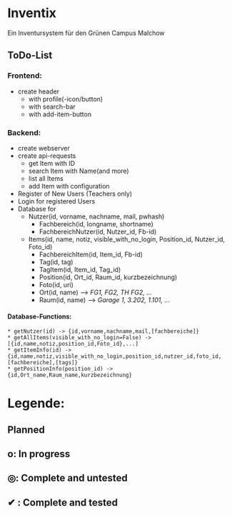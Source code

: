 # Inventix

Ein Inventursystem für den Grünen Campus Malchow


## ToDo-List ##
	
### Frontend: ###
* create header
	* with profile(-icon/button)
	* with search-bar
	* with add-item-button

### Backend: ###
* create webserver
* create api-requests
	* get Item with ID
	* search Item with Name(and more)
	* list all Items
	* add Item with configuration
* Register of New Users (Teachers only)
* Login for registered Users
* Database for
	* Nutzer(id, vorname, nachname, mail, pwhash)
		* Fachbereich(id, longname, shortname)
		* FachbereichNutzer(id, Nutzer_id, Fb-id)
	* Items(id, name, notiz, visible_with_no_login, Position_id, Nutzer_id, Foto_id)
		* FachbereichItem(id, Item_id, Fb-id)
		* Tag(id, tag)
		* TagItem(id, Item_id, Tag_id)
		* Position(id, Ort_id, Raum_id, kurzbezeichnung)
		* Foto(id, uri)
		* Ort(id, name) 	--> _FG1, FG2, TH FG2, ..._
		* Raum(id, name) 		--> _Garage 1, 3.202, 1.101, ..._
#### Database-Functions: ####
	* getNutzer(id) -> {id,vorname,nachname,mail,[fachbereiche]}
	* getAllItems(visible_with_no_login=False) -> [{id,name,notiz,position_id,Foto_id},...]
	* getItemInfo(id) -> {id,name,notiz,visible_with_no_login,position_id,nutzer_id,foto_id,[fachbereiche],[tags]}
	* getPositionInfo(position_id) -> {id,Ort_name,Raum_name,kurzbezeichnung}






# Legende: #
##    Planned ##
## o: In progress ##
## ◎: Complete and untested ##
## ✔  : Complete and tested ##
